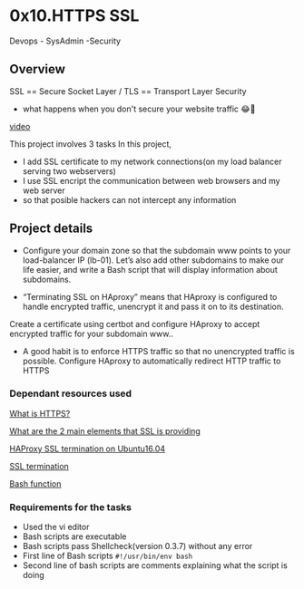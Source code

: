 #                         0x10.HTTPS SSL
Devops -   SysAdmin   -Security
## Overview
SSL == Secure Socket Layer / TLS ==  Transport Layer Security
- what happens when you don't secure your website traffic 😂🤣

[video](https://s3.amazonaws.com/intranet-projects-files/holbertonschool-sysadmin_devops/276/xCmOCgw.gif)


This project involves 3 tasks
In this project,
- I add SSL certificate to my network connections(on my load balancer serving two webservers)
- I use SSL encript the communication between web browsers and my web server
- so that posible hackers can not intercept any information

## Project details
- Configure your domain zone so that the subdomain www points to your load-balancer IP (lb-01). Let’s also add other subdomains to make our life easier, and write a Bash script that will display information about subdomains. 

- “Terminating SSL on HAproxy” means that HAproxy is configured to handle encrypted traffic, unencrypt it and pass it on to its destination.

Create a certificate using certbot and configure HAproxy to accept encrypted traffic for your subdomain www..

- A good habit is to enforce HTTPS traffic so that no unencrypted traffic is possible. Configure HAproxy to automatically redirect HTTP traffic to HTTPS

### Dependant resources used

[What is HTTPS?](https://intranet.alxswe.com/rltoken/XT1BAiBL3Jpq1bn1q6IYXQ)

[What are the 2 main elements that SSL is providing](https://intranet.alxswe.com/rltoken/STj5WkAPACBxOvwB77Ycrw)

[HAProxy SSL termination on Ubuntu16.04](https://intranet.alxswe.com/rltoken/XD_RckEgjds0UkoMsfxp2A)

[SSL termination](https://intranet.alxswe.com/rltoken/CKUICfppIWI6UC0coEMB8g)

[Bash function](https://intranet.alxswe.com/rltoken/zPjZ7-eSSQsLFsGA16C1HQ)

### Requirements for the tasks
- Used the vi editor
- Bash scripts are executable
- Bash scripts pass Shellcheck(version 0.3.7) without any error
- First line of Bash scripts `#!/usr/bin/env bash`
- Second line of bash scripts are comments explaining what the script is doing
